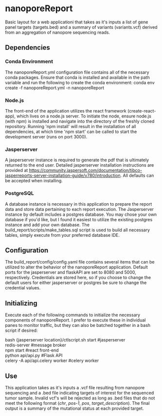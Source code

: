 # nanoporeReport
Basic layout for a web applicationi that takes as it's inputs a list of gene panel targets (targets.bed) and a summary of variants (variants.vcf) derived from an aggregation of nanopore sequencing reads.

## Dependencies
### Conda Environment
The nanoporeReport.yml configuration file contains all of the necessary conda packages.  Ensure that conda is installed and available in the path variable and run the following to create the conda environment:
conda env create -f nanoporeReport.yml -n nanoporeReport

### Node.js
The front-end of the application utilizes the react framework (create-react-app), which lives on a node.js server.  To initiate the node, ensure node.js (with npm) is installed and navigate into the directory of the freshly cloned repository.  Running 'npm install' will result in the installation of all dependencies, at which time 'npm start' can be called to start the development server (runs on port 3000).

### Jasperserver
A jasperserver instance is required to generate the pdf that is ultimately returned to the end user.  Detailed jasperserver installation instructions are provided at https://community.jaspersoft.com/documentation/tibco-jasperreports-server-installation-guide/v780/introduction. All defaults can be accepted when installing.

### PostgreSQL
A database instance is necessary in this application to prepare the report data and store data pertaining to each report execution.  The Jasperserver instance by default includes a postgres database.  You may chose your own database if you'd like, but I found it easiest to utilize the existing postgres instance and add your own database.  The build_report/scripts/make_tables.sql script is used to build all necessary tables, simply execute from your preferred database IDE.

## Configuration
The build_report/config/config.yaml file contains several items that can be utilized to alter the behavior of the nanoporeReport application.  Default ports for the jasperserver and flaskAPI are set to 8080 and 5000, respectively.  Credentials are stored here, so if you choose to change the default users for either jasperserver or postgres be sure to change the credential values.

## Initializing
Execute each of the following commands to initialize the necessary components of nanoporeReport.  I prefer to execute these in individual panes to monitor traffic, but they can also be batched together in a bash script if desired:
  
bash {jasperserver location}/ctlscript.sh start  #jasperserver  
redis-server  #message broker  
npm start   #react front-end  
python api/api.py  #Flask API  
celery -A api/api.celery worker  #celery worker  


## Use
This application takes as it's inputs a .vcf file resulting from nanopore sequencing and a .bed file indicating targets of interest for the sequenced tumor sample.  Invalid vcf's will be rejected as long as .bed files that do not meet the following format (*chr*, *pos-1*, *pos*, *target_description*).  The final output is a summary of the mutational status at each provided target.

